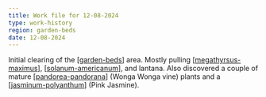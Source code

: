```yaml
---
title: Work file for 12-08-2024
type: work-history
region: garden-beds
date: 12-08-2024
---
```


Initial clearing of the [[garden-beds]] area. Mostly pulling [[megathyrsus-maximus]], [[solanum-americanum]], and lantana. Also discovered a couple of mature [[pandorea-pandorana]] (Wonga Wonga vine) plants and a [[jasminum-polyanthum]] (Pink Jasmine).

[//begin]: # "Autogenerated link references for markdown compatibility"
[garden-beds]: ../../garden-beds "Garden Beds"
[megathyrsus-maximus]: ../../plants/megathyrsus-maximus "Megathyrsus maximus (Guinea grass)"
[solanum-americanum]: ../../plants/solanum-americanum "Solanum americanum (American black nightshade)"
[pandorea-pandorana]: ../../plants/pandorea-pandorana "Pandorea pandorana (Wonga Wonga vine)"
[jasminum-polyanthum]: ../../plants/jasminum-polyanthum "Jasminum polyanthum (Pink Jasmine)"
[//end]: # "Autogenerated link references"